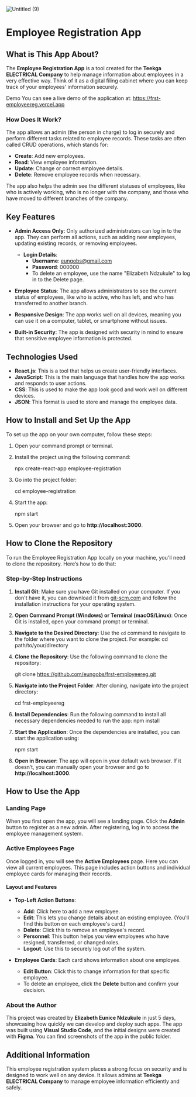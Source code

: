 ![Untitled (9)](https://github.com/user-attachments/assets/263d67f2-edf4-4bce-9ded-83693d178d25)

# Employee Registration App

## What is This App About?
The **Employee Registration App** is a tool created for the **Teekga ELECTRICAL Company** to help manage information about employees in a very effective way. Think of it as a digital filing cabinet where you can keep track of your employees' information securely.

Demo
You can see a live demo of the application at: https://frst-employeereg.vercel.app

### How Does It Work?
The app allows an admin (the person in charge) to log in securely and perform different tasks related to employee records. These tasks are often called CRUD operations, which stands for:

- **Create**: Add new employees.
- **Read**: View employee information.
- **Update**: Change or correct employee details.
- **Delete**: Remove employee records when necessary.

The app also helps the admin see the different statuses of employees, like who is actively working, who is no longer with the company, and those who have moved to different branches of the company.

## Key Features
- **Admin Access Only**: Only authorized administrators can log in to the app. They can perform all actions, such as adding new employees, updating existing records, or removing employees. 
  - **Login Details**: 
    - **Username**: eungobs@gmail.com
    - **Password**: 000000
    - To delete an employee, use the name "Elizabeth Ndzukule" to log in to the Delete page.

- **Employee Status**: The app allows administrators to see the current status of employees, like who is active, who has left, and who has transferred to another branch.

- **Responsive Design**: The app works well on all devices, meaning you can use it on a computer, tablet, or smartphone without issues.

- **Built-in Security**: The app is designed with security in mind to ensure that sensitive employee information is protected.

## Technologies Used
- **React.js**: This is a tool that helps us create user-friendly interfaces.
- **JavaScript**: This is the main language that handles how the app works and responds to user actions.
- **CSS**: This is used to make the app look good and work well on different devices.
- **JSON**: This format is used to store and manage the employee data.

## How to Install and Set Up the App
To set up the app on your own computer, follow these steps:

1. Open your command prompt or terminal.
2. Install the project using the following command:

   npx create-react-app employee-registration

3. Go into the project folder:

   cd employee-registration

4. Start the app:
 
   npm start
5. Open your browser and go to **http://localhost:3000**.

## How to Clone the Repository

To run the Employee Registration App locally on your machine, you'll need to clone the repository. Here’s how to do that:

### Step-by-Step Instructions

1. **Install Git**: Make sure you have Git installed on your computer. If you don't have it, you can download it from [git-scm.com](https://git-scm.com/) and follow the installation instructions for your operating system.

2. **Open Command Prompt (Windows) or Terminal (macOS/Linux)**: Once Git is installed, open your command prompt or terminal.

3. **Navigate to the Desired Directory**: Use the `cd` command to navigate to the folder where you want to clone the project. For example:
   cd path/to/your/directory

4. **Clone the Repository**: Use the following command to clone the repository:

   git clone https://github.com/eungobs/frst-employeereg.git

5. **Navigate into the Project Folder**: After cloning, navigate into the project directory:

   cd frst-employeereg

6. **Install Dependencies**: Run the following command to install all necessary dependencies needed to run the app:
   npm install

7. **Start the Application**: Once the dependencies are installed, you can start the application using:
 
   npm start


8. **Open in Browser**: The app will open in your default web browser. If it doesn’t, you can manually open your browser and go to **http://localhost:3000**.

## How to Use the App

### Landing Page
When you first open the app, you will see a landing page. Click the **Admin** button to register as a new admin. After registering, log in to access the employee management system.

### Active Employees Page
Once logged in, you will see the **Active Employees** page. Here you can view all current employees. This page includes action buttons and individual employee cards for managing their records.

#### Layout and Features
- **Top-Left Action Buttons**:
  - **Add**: Click here to add a new employee.
  - **Edit**: This lets you change details about an existing employee. (You'll find this button on each employee's card.)
  - **Delete**: Click this to remove an employee's record.
  - **Personnel**: This button helps you view employees who have resigned, transferred, or changed roles.
  - **Logout**: Use this to securely log out of the system.

- **Employee Cards**: 
  Each card shows information about one employee. 
  - **Edit Button**: Click this to change information for that specific employee.
  - To delete an employee, click the **Delete** button and confirm your decision.

### About the Author
This project was created by **Elizabeth Eunice Ndzukule** in just 5 days, showcasing how quickly we can develop and deploy such apps. The app was built using **Visual Studio Code**, and the initial designs were created with **Figma**. You can find screenshots of the app in the public folder.

## Additional Information
This employee registration system places a strong focus on security and is designed to work well on any device. It allows admins at **Teekga ELECTRICAL Company** to manage employee information efficiently and safely.